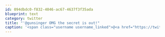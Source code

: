 ```yaml
---
id: 094dbdc0-f832-4046-ac67-4637f3f35ada
blueprint: text
category: twitter
title: "'@gunsinger OMG the secret is out!"
caption: '<span class="username username_linked">@<a href="https://twitter.com/gunsinger" title="Cynthia Gunsinger">gunsinger</a></span> OMG the secret is out!'
---
```

